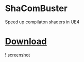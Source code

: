 # ShaComBuster
Speed up compilaton shaders in UE4
	
# [Download](https://github.com/AllWorldCreator/ShaComBuster/raw/master/bin/Debug/ShaComBuster.exe)
! [screenshot](https://github.com/AllWorldCreator/ShaComBuster/raw/master/screenshot.png)
